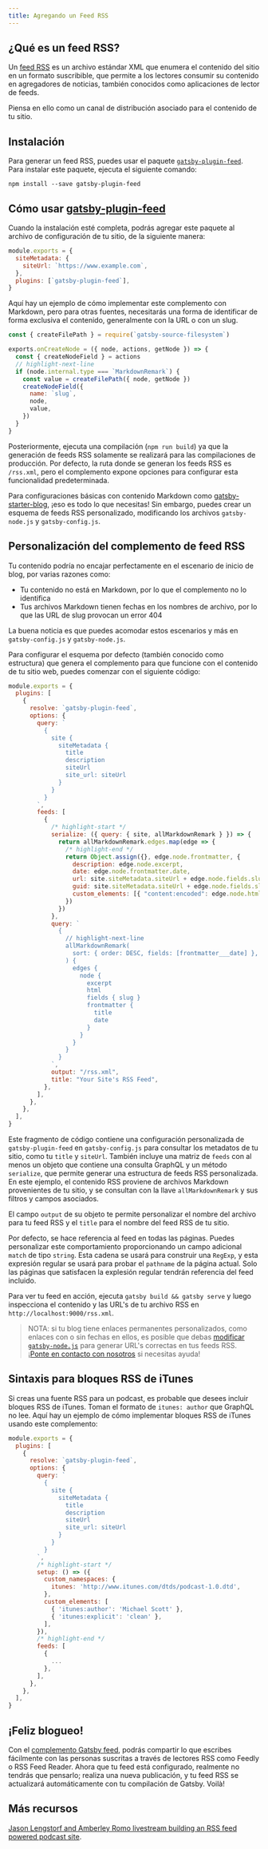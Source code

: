 ```yaml
---
title: Agregando un Feed RSS
---
```


## ¿Qué es un feed RSS?

Un [feed RSS](https://en.wikipedia.org/wiki/RSS) es un archivo estándar XML que enumera el contenido del sitio en un formato suscribible, que permite a los lectores consumir su contenido en agregadores de noticias, también conocidos como aplicaciones de lector de feeds.

Piensa en ello como un canal de distribución asociado para el contenido de tu sitio.

## Instalación

Para generar un feed RSS, puedes usar el paquete [`gatsby-plugin-feed`](/packages/gatsby-plugin-feed/). Para instalar este paquete, ejecuta el siguiente comando:

```shell
npm install --save gatsby-plugin-feed
```

## Cómo usar [gatsby-plugin-feed](/packages/gatsby-plugin-feed/)

Cuando la instalación esté completa, podrás agregar este paquete al archivo de configuración de tu sitio, de la siguiente manera:

```js:title=gatsby-config.js
module.exports = {
  siteMetadata: {
    siteUrl: `https://www.example.com`,
  },
  plugins: [`gatsby-plugin-feed`],
}
```

Aquí hay un ejemplo de cómo implementar este complemento con Markdown, pero para otras fuentes, necesitarás una forma de identificar de forma exclusiva el contenido, generalmente con la URL o con un slug.

```js:title=gatsby-node.js
const { createFilePath } = require(`gatsby-source-filesystem`)

exports.onCreateNode = ({ node, actions, getNode }) => {
  const { createNodeField } = actions
  // highlight-next-line
  if (node.internal.type === `MarkdownRemark`) {
    const value = createFilePath({ node, getNode })
    createNodeField({
      name: `slug`,
      node,
      value,
    })
  }
}
```

Posteriormente, ejecuta una compilación (`npm run build`) ya que la generación de feeds RSS solamente se realizará para las compilaciones de producción. Por defecto, la ruta donde se generan los feeds RSS es `/rss.xml`, pero el complemento expone opciones para configurar esta funcionalidad predeterminada.

Para configuraciones básicas con contenido Markdown como [gatsby-starter-blog](https://github.com/gatsbyjs/gatsby-starter-blog), ¡eso es todo lo que necesitas! Sin embargo, puedes crear un esquema de feeds RSS personalizado, modificando los archivos `gatsby-node.js` y `gatsby-config.js`.

## Personalización del complemento de feed RSS

Tu contenido podría no encajar perfectamente en el escenario de inicio de blog, por varias razones como:

- Tu contenido no está en Markdown, por lo que el complemento no lo identifica
- Tus archivos Markdown tienen fechas en los nombres de archivo, por lo que las URL de slug provocan un error 404

La buena noticia es que puedes acomodar estos escenarios y más en `gatsby-config.js` y `gatsby-node.js`.

Para configurar el esquema por defecto (también conocido como estructura) que genera el complemento para que funcione con el contenido de tu sitio web, puedes comenzar con el siguiente código:

```js:title=gatsby-config.js
module.exports = {
  plugins: [
    {
      resolve: `gatsby-plugin-feed`,
      options: {
        query: `
          {
            site {
              siteMetadata {
                title
                description
                siteUrl
                site_url: siteUrl
              }
            }
          }
        `,
        feeds: [
          {
            /* highlight-start */
            serialize: ({ query: { site, allMarkdownRemark } }) => {
              return allMarkdownRemark.edges.map(edge => {
                /* highlight-end */
                return Object.assign({}, edge.node.frontmatter, {
                  description: edge.node.excerpt,
                  date: edge.node.frontmatter.date,
                  url: site.siteMetadata.siteUrl + edge.node.fields.slug,
                  guid: site.siteMetadata.siteUrl + edge.node.fields.slug,
                  custom_elements: [{ "content:encoded": edge.node.html }],
                })
              })
            },
            query: `
              {
                // highlight-next-line
                allMarkdownRemark(
                  sort: { order: DESC, fields: [frontmatter___date] },
                ) {
                  edges {
                    node {
                      excerpt
                      html
                      fields { slug }
                      frontmatter {
                        title
                        date
                      }
                    }
                  }
                }
              }
            `,
            output: "/rss.xml",
            title: "Your Site's RSS Feed",
          },
        ],
      },
    },
  ],
}
```

Este fragmento de código contiene una configuración personalizada de `gatsby-plugin-feed` en `gatsby-config.js` para consultar los metadatos de tu sitio, como tu `title` y `siteUrl`. También incluye una matriz de `feeds` con al menos un objeto que contiene una consulta GraphQL y un método `serialize`, que permite generar una estructura de feeds RSS personalizada. En este ejemplo, el contenido RSS proviene de archivos Markdown provenientes de tu sitio, y se consultan con la llave `allMarkdownRemark` y sus filtros y campos asociados.

El campo `output` de su objeto te permite personalizar el nombre del archivo para tu feed RSS y el `title` para el nombre del feed RSS de tu sitio.

Por defecto, se hace referencia al feed en todas las páginas. Puedes personalizar este comportamiento proporcionando un campo adicional `match` de tipo `string`. Esta cadena se usará para construir una `RegExp`, y esta expresión regular se usará para probar el `pathname` de la página actual. Solo las páginas que satisfacen la explesión regular tendrán referencia del feed incluido.

Para ver tu feed en acción, ejecuta `gatsby build && gatsby serve` y luego inspecciona el contenido y las URL's de tu archivo RSS en `http://localhost:9000/rss.xml`.

> NOTA: si tu blog tiene enlaces permanentes personalizados, como enlaces con o sin fechas en ellos, es posible que debas [modificar `gatsby-node.js`](https://github.com/gatsbyjs/gatsby-starter-blog/blob/master/gatsby-node.js#L57) para generar URL's correctas en tus feeds RSS. ¡[Ponte en contacto con nosotros](/contributing/how-to-contribute/) si necesitas ayuda!

## Sintaxis para bloques RSS de iTunes

Si creas una fuente RSS para un podcast, es probable que desees incluir bloques RSS de iTunes. Toman el formato de `itunes: author` que GraphQL no lee. Aquí hay un ejemplo de cómo implementar bloques RSS de iTunes usando este complemento:

```js:title=gatsby-config.js
module.exports = {
  plugins: [
    {
      resolve: `gatsby-plugin-feed`,
      options: {
        query: `
          {
            site {
              siteMetadata {
                title
                description
                siteUrl
                site_url: siteUrl
              }
            }
          }
        `,
        /* highlight-start */
        setup: () => ({
          custom_namespaces: {
            itunes: 'http://www.itunes.com/dtds/podcast-1.0.dtd',
          },
          custom_elements: [
            { 'itunes:author': 'Michael Scott' },
            { 'itunes:explicit': 'clean' },
          ],
        }),
        /* highlight-end */
        feeds: [
          {
            ...
          },
        ],
      },
    },
  ],
}
```

## ¡Feliz blogueo!

Con el [complemento Gatsby feed](/packages/gatsby-plugin-feed/), podrás compartir lo que escribes fácilmente con las personas suscritas a través de lectores RSS como Feedly o RSS Feed Reader. Ahora que tu feed está configurado, realmente no tendrás que pensarlo; realiza una nueva publicación, y tu feed RSS se actualizará automáticamente con tu compilación de Gatsby. Voilà!

## Más recursos

[Jason Lengstorf and Amberley Romo livestream building an RSS feed powered podcast site](https://www.youtube.com/watch?v=0hGlvyuQiKQ).
